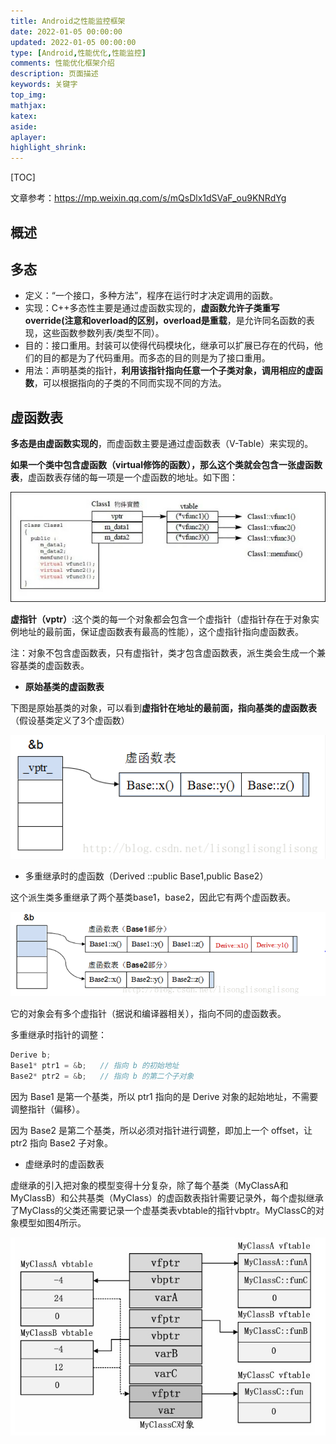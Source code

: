 ```yaml
---
title: Android之性能监控框架
date: 2022-01-05 00:00:00
updated: 2022-01-05 00:00:00
type: [Android,性能优化,性能监控]
comments: 性能优化框架介绍
description: 页面描述
keywords: 关键字
top_img:
mathjax:
katex:
aside:
aplayer:
highlight_shrink:
---
```


[TOC]



文章参考：https://mp.weixin.qq.com/s/mQsDlx1dSVaF_ou9KNRdYg

## 概述



## 多态

- 定义：“一个接口，多种方法”，程序在运行时才决定调用的函数。
- 实现：C++多态性主要是通过虚函数实现的，**虚函数允许子类重写override(注意和overload的区别，overload是重载**，是允许同名函数的表现，这些函数参数列表/类型不同）。
- 目的：接口重用。封装可以使得代码模块化，继承可以扩展已存在的代码，他们的目的都是为了代码重用。而多态的目的则是为了接口重用。
- 用法：声明基类的指针，**利用该指针指向任意一个子类对象，调用相应的虚函数**，可以根据指向的子类的不同而实现不同的方法。



## **虚函数表**

**多态是由虚函数实现的**，而虚函数主要是通过虚函数表（V-Table）来实现的。

**如果一个类中包含虚函数（virtual修饰的函数），那么这个类就会包含一张虚函数表**，虚函数表存储的每一项是一个虚函数的地址。如下图：

![图片](images/640.jpeg)

**虚指针（vptr）**:这个类的每一个对象都会包含一个虚指针（虚指针存在于对象实例地址的最前面，保证虚函数表有最高的性能），这个虚指针指向虚函数表。

注：对象不包含虚函数表，只有虚指针，类才包含虚函数表，派生类会生成一个兼容基类的虚函数表。



- **原始基类的虚函数表**

下图是原始基类的对象，可以看到**虚指针在地址的最前面，指向基类的虚函数表**（假设基类定义了3个虚函数）

![图片](images/640.png)



- 多重继承时的虚函数（Derived ::public Base1,public Base2）

这个派生类多重继承了两个基类base1，base2，因此它有两个虚函数表。

![图片](images/640-20220427104346333.png)

它的对象会有多个虚指针（据说和编译器相关），指向不同的虚函数表。



多重继承时指针的调整：

```c++
Derive b;
Base1* ptr1 = &b;   // 指向 b 的初始地址
Base2* ptr2 = &b;   // 指向 b 的第二个子对象
```

因为 Base1 是第一个基类，所以 ptr1 指向的是 Derive 对象的起始地址，不需要调整指针（偏移）。

因为 Base2 是第二个基类，所以必须对指针进行调整，即加上一个 offset，让 ptr2 指向 Base2 子对象。



- 虚继承时的虚函数表

虚继承的引入把对象的模型变得十分复杂，除了每个基类（MyClassA和MyClassB）和公共基类（MyClass）的虚函数表指针需要记录外，每个虚拟继承了MyClass的父类还需要记录一个虚基类表vbtable的指针vbptr。MyClassC的对象模型如图4所示。

![img](images/364303-20160815131033578-1325553756.png)









